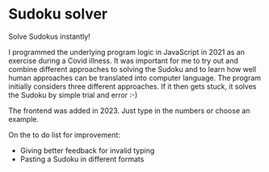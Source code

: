 # Sudoku solver
Solve Sudokus instantly!

I programmed the underlying program logic in JavaScript in 2021 as an exercise during a Covid illness. It was important for me to try out and combine different approaches to solving the Sudoku and to learn how well human approaches can be translated into computer language. The program initially considers three different approaches. If it then gets stuck, it solves the Sudoku by simple trial and error :-)

The frontend was added in 2023. Just type in the numbers or choose an example.

On the to do list for improvement:
- Giving better feedback for invalid typing
- Pasting a Sudoku in different formats